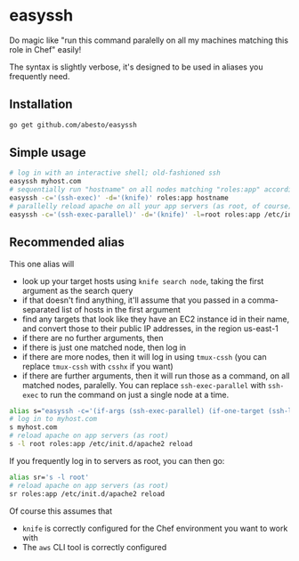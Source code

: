 # easyssh

Do magic like "run this command paralelly on all my machines matching this role in Chef" easily!

The syntax is slightly verbose, it's designed to be used in aliases you frequently need.

## Installation

```sh
go get github.com/abesto/easyssh
```

## Simple usage
```sh
# log in with an interactive shell; old-fashioned ssh
easyssh myhost.com
# sequentially run "hostname" on all nodes matching "roles:app" according to knife
easyssh -c='(ssh-exec)' -d='(knife)' roles:app hostname
# parallelly reload apache on all your app servers (as root, of course)
easyssh -c='(ssh-exec-parallel)' -d='(knife)' -l=root roles:app /etc/init.d/apache2 reload
```

## Recommended alias
This one alias will

 * look up your target hosts using `knife search node`, taking the first argument as the search query
 * if that doesn't find anything, it'll assume that you passed in a comma-separated list of hosts in the first argument
 * find any targets that look like they have an EC2 instance id in their name, and convert those to their public IP addresses, in the region us-east-1
 * if there are no further arguments, then
  * if there is just one matched node, then log in
  * if there are more nodes, then it will log in using `tmux-cssh` (you can replace `tmux-cssh` with `csshx` if you want)
 * if there are further arguments, then it will run those as a command, on all matched nodes, paralelly. You can replace
   `ssh-exec-parallel` with `ssh-exec` to run the command on just a single node at a time.

```sh
alias s="easyssh -c='(if-args (ssh-exec-parallel) (if-one-target (ssh-login) (tmux-cssh)))' -d='(first-matching (knife) (comma-separated))' -f='((ec2-instance-id us-east-1))'"
# log in to myhost.com
s myhost.com
# reload apache on app servers (as root)
s -l root roles:app /etc/init.d/apache2 reload
```

If you frequently log in to servers as root, you can then go:

```sh
alias sr='s -l root'
# reload apache on app servers (as root)
sr roles:app /etc/init.d/apache2 reload
```

Of course this assumes that

 * `knife` is correctly configured for the Chef environment you want to work with
 * The `aws` CLI tool is correctly configured
